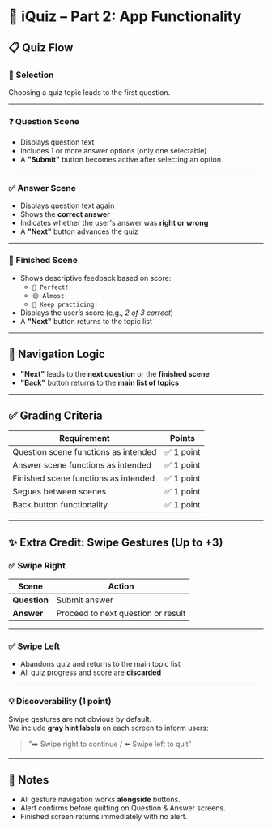 # 📘 iQuiz – Part 2: App Functionality

## 📋 Quiz Flow

### 🧭 Selection
Choosing a quiz topic leads to the first question.

---

### ❓ Question Scene
- Displays question text
- Includes 1 or more answer options (only one selectable)
- A **"Submit"** button becomes active after selecting an option

---

### ✅ Answer Scene
- Displays question text again
- Shows the **correct answer**
- Indicates whether the user's answer was **right or wrong**
- A **"Next"** button advances the quiz

---

### 🏁 Finished Scene
- Shows descriptive feedback based on score:
  - `🎉 Perfect!`
  - `😊 Almost!`
  - `💪 Keep practicing!`
- Displays the user’s score (e.g., _2 of 3 correct_)
- A **"Next"** button returns to the topic list

---

## 🔄 Navigation Logic

- **"Next"** leads to the **next question** or the **finished scene**
- **"Back"** button returns to the **main list of topics**

---

## ✅ Grading Criteria

| Requirement                      | Points |
|----------------------------------|--------|
| Question scene functions as intended | ✅ 1 point |
| Answer scene functions as intended   | ✅ 1 point |
| Finished scene functions as intended | ✅ 1 point |
| Segues between scenes               | ✅ 1 point |
| Back button functionality          | ✅ 1 point |

---

## ✨ Extra Credit: Swipe Gestures (Up to +3)

### ✅ Swipe Right

| Scene            | Action   |
|------------------|----------|
| **Question**     | Submit answer |
| **Answer**       | Proceed to next question or result |

---

### ✅ Swipe Left

- Abandons quiz and returns to the main topic list
- All quiz progress and score are **discarded**

---

### 💡 Discoverability (1 point)
Swipe gestures are not obvious by default.  
We include **gray hint labels** on each screen to inform users:

> "➡️ Swipe right to continue / ⬅️ Swipe left to quit"

---

## 🧪 Notes

- All gesture navigation works **alongside** buttons.
- Alert confirms before quitting on Question & Answer screens.
- Finished screen returns immediately with no alert.


